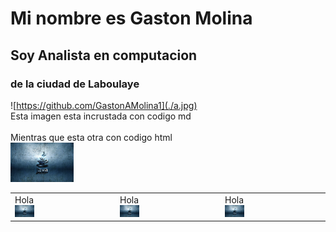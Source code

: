 # Mi nombre es Gaston Molina
## Soy Analista en computacion
### de la ciudad de Laboulaye

![https://github.com/GastonAMolina1](./a.jpg) </br>
Esta imagen esta incrustada con codigo md</br></br>
Mientras que esta otra con codigo html</br>
<img src="https://raw.githubusercontent.com/GastonAMolina1/libro/main/a.jpg" style="height: 20%; width:20%;"/>

<table style="width:100%">
<tr>
<td>
Hola</br>
  <img src="https://raw.githubusercontent.com/GastonAMolina1/libro/main/a.jpg" style="height: 20%; width:20%;"/>
</td>
<td>
Hola</br>
  <img src="https://raw.githubusercontent.com/GastonAMolina1/libro/main/a.jpg" style="height: 20%; width:20%;"/>
</td>
<td>
Hola</br>
  <img src="https://raw.githubusercontent.com/GastonAMolina1/libro/main/a.jpg" style="height: 20%; width:20%;"/>
</td>
</tr>
</table>
